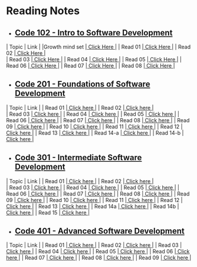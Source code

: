 # Reading Notes

* ## [Code 102 - Intro to Software Development](https://bayanabualhaj.github.io/Reading-notes102/)


| Topic          |   Link                                                                          | 
|Growth mind set |[ Click Here   ](https://bayanabualhaj.github.io/Reading-notes102/README2)       | 
|  Read 01       |[ Click Here   ](https://bayanabualhaj.github.io/Reading-notes102/read01)        |
|  Read 02       |[ Click Here   ](https://bayanabualhaj.github.io/Reading-notes102/read02)        |  
|  Read 03       |[ Click Here   ](https://bayanabualhaj.github.io/Reading-notes102/read03)        |
|  Read 04       |[ Click Here   ](https://bayanabualhaj.github.io/Reading-notes102/read04)        |
|  Read 05       |[ Click Here   ](https://bayanabualhaj.github.io/Reading-notes102/read05)        |
|  Read 06       |[ Click Here   ](https://bayanabualhaj.github.io/Reading-notes102/read06a)       |
|  Read 07       |[ Click Here   ](https://bayanabualhaj.github.io/Reading-notes102/read07)        |
|  Read 08       |[ Click Here   ](https://bayanabualhaj.github.io/Reading-notes102/read08)        |




* ## [Code 201 - Foundations of Software Development](https://bayanabualhaj.github.io/reading-notes201/code-201-reading-notes)


| Topic          |   Link                                                                             | 
|  Read 01       |[ Click  here   ](https://bayanabualhaj.github.io/reading-notes201/class-01)        |
|  Read 02       |[ Click  here   ](https://bayanabualhaj.github.io/reading-notes201/class-02)        |  
|  Read 03       |[ Click  here   ](https://bayanabualhaj.github.io/reading-notes201/class-03)        |
|  Read 04       |[ Click  here   ](https://bayanabualhaj.github.io/reading-notes201/class-04)        |
|  Read 05       |[ Click  here   ](https://bayanabualhaj.github.io/reading-notes201/class-05)        |
|  Read 06       |[ Click  here   ](https://bayanabualhaj.github.io/reading-notes201/class-06)        |
|  Read 07       |[ Click  here   ](https://bayanabualhaj.github.io/reading-notes201/class-07)        |
|  Read 08       |[ Click  here   ](https://bayanabualhaj.github.io/reading-notes201/class-08)        |
|  Read 09       |[ Click  here   ](https://bayanabualhaj.github.io/reading-notes201/class09)         |
|  Read 10       |[ Click  here   ](https://bayanabualhaj.github.io/reading-notes201/class10)         |
|  Read 11       |[ Click  here   ](https://bayanabualhaj.github.io/reading-notes201/class11)         |
|  Read 12       |[ Click  here   ](https://bayanabualhaj.github.io/reading-notes201/class12)         |
|  Read 13       |[ Click  here   ](https://bayanabualhaj.github.io/reading-notes201/class13)         |
|  Read 14-a     |[ Click  here   ](https://bayanabualhaj.github.io/reading-notes201/class14a)        |
|  Read 14-b     |[ Click  here   ](https://bayanabualhaj.github.io/reading-notes201/class14b)        |



* ## [Code 301 - Intermediate Software Development](https://bayanabualhaj.github.io/reading-notes301/home)


| Topic          |   Link                                                                             | 
|  Read 01       |[ Click  here   ](https://bayanabualhaj.github.io/reading-notes301/class01)         |
|  Read 02       |[ Click  here   ](https://bayanabualhaj.github.io/reading-notes301/class02)         |  
|  Read 03       |[ Click  here   ](https://bayanabualhaj.github.io/reading-notes301/class03)         |
|  Read 04       |[ Click  here   ](https://bayanabualhaj.github.io/reading-notes301/class04)         |
|  Read 05       |[ Click  here   ](https://bayanabualhaj.github.io/reading-notes301/class05)         |
|  Read 06       |[ Click  here   ](https://bayanabualhaj.github.io/reading-notes301/class06)         |
|  Read 07       |[ Click  here   ](https://bayanabualhaj.github.io/reading-notes301/class07)         |
|  Read 08       |[ Click  here   ](https://bayanabualhaj.github.io/reading-notes301/class08)         |
|  Read 09       |[ Click  here   ](https://bayanabualhaj.github.io/reading-notes301/class09)         |
|  Read 10       |[ Click  here   ](https://bayanabualhaj.github.io/reading-notes301/class10)         |
|  Read 11       |[ Click  here   ](https://bayanabualhaj.github.io/reading-notes301/class11)         |
|  Read 12       |[ Click  here   ](https://bayanabualhaj.github.io/reading-notes301/class12)         |
|  Read 13       |[ Click  here   ](https://bayanabualhaj.github.io/reading-notes301/class13)         |
|  Read 14a      |[ Click  here   ](https://bayanabualhaj.github.io/reading-notes301/class14a)        |
|  Read 14b      |[ Click  here   ](https://bayanabualhaj.github.io/reading-notes301/class14b)        |
|  Read 15       |[ Click  here   ](https://bayanabualhaj.github.io/reading-notes301/class15)         |



* ## [Code 401 - Advanced Software Development](https://www.google.com)


| Topic          |   Link                                                                             | 
|  Read 01       |[ Click  here   ](https://bayanabualhaj.github.io/reading-notes401/class01)         |
|  Read 02       |[ Click  here   ](https://bayanabualhaj.github.io/reading-notes401/class02)         |
|  Read 03       |[ Click  here   ](https://bayanabualhaj.github.io/reading-notes401/class03)         |
|  Read 04       |[ Click  here   ](https://bayanabualhaj.github.io/reading-notes401/class04)         |
|  Read 05       |[ Click  here   ](https://bayanabualhaj.github.io/reading-notes401/class05)         |
|  Read 06       |[ Click  here   ](https://bayanabualhaj.github.io/reading-notes401/class06)         |
|  Read 07       |[ Click  here   ](https://bayanabualhaj.github.io/reading-notes401/class07)         |
|  Read 08       |[ Click  here   ](https://bayanabualhaj.github.io/reading-notes401/class08)         |
|  Read 09       |[ Click  here   ](https://bayanabualhaj.github.io/reading-notes401/class09)         |

